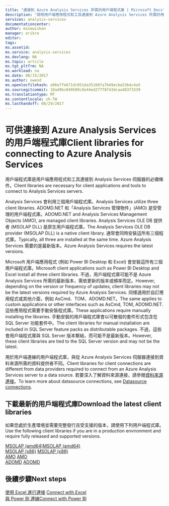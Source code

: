 ```yaml
---
title: "連接到 Azure Analysis Services 所需的用戶端程式庫 | Microsoft Docs"
description: "說明用戶端應用程式和工具連接到 Azure Analysis Services 所需的用戶端程式庫"
services: analysis-services
documentationcenter: 
author: minewiskan
manager: erikre
editor: 
tags: 
ms.assetid: 
ms.service: analysis-services
ms.devlang: NA
ms.topic: article
ms.tgt_pltfrm: NA
ms.workload: na
ms.date: 08/15/2017
ms.author: owend
ms.openlocfilehash: a96e7fe671dc051da35168fa7b49ecba53b4c4a5
ms.sourcegitcommit: 18ad9bc049589c8e44ed277f8f43dcaa483f3339
ms.translationtype: MT
ms.contentlocale: zh-TW
ms.lasthandoff: 08/29/2017
---
```

# <a name="client-libraries-for-connecting-to-azure-analysis-services"></a><span data-ttu-id="4ff4d-103">可供連接到 Azure Analysis Services 的用戶端程式庫</span><span class="sxs-lookup"><span data-stu-id="4ff4d-103">Client libraries for connecting to Azure Analysis Services</span></span>

<span data-ttu-id="4ff4d-104">用戶端程式庫是用戶端應用程式和工具連接到 Analysis Services 伺服器的必備條件。</span><span class="sxs-lookup"><span data-stu-id="4ff4d-104">Client libraries are necessary for client applications and tools to connect to Analysis Services servers.</span></span> 

<span data-ttu-id="4ff4d-105">Analysis Services 會利用三個用戶端程式庫。</span><span class="sxs-lookup"><span data-stu-id="4ff4d-105">Analysis Services utilize three client libraries.</span></span> <span data-ttu-id="4ff4d-106">ADOMD.NET 和「Analysis Services 管理物件」(AMO) 是受管理的用戶端程式庫。</span><span class="sxs-lookup"><span data-stu-id="4ff4d-106">ADOMD.NET and Analysis Services Management Objects (AMO), are managed client libraries.</span></span> <span data-ttu-id="4ff4d-107">Analysis Services OLE DB 提供者 (MSOLAP DLL) 是原生用戶端程式庫。</span><span class="sxs-lookup"><span data-stu-id="4ff4d-107">The Analysis Services OLE DB provider (MSOLAP DLL) is a native client library.</span></span> <span data-ttu-id="4ff4d-108">通常會同時安裝這所有三個程式庫。</span><span class="sxs-lookup"><span data-stu-id="4ff4d-108">Typically, all three are installed at the same time.</span></span> <span data-ttu-id="4ff4d-109">Azure Analysis Services 需要的是最新版本。</span><span class="sxs-lookup"><span data-stu-id="4ff4d-109">Azure Analysis Services requires the latest versions.</span></span> 

<span data-ttu-id="4ff4d-110">Microsoft 用戶端應用程式 (例如 Power BI Desktop 和 Excel) 會安裝這所有三個用戶端程式庫。</span><span class="sxs-lookup"><span data-stu-id="4ff4d-110">Microsoft client applications such as Power BI Desktop and Excel install all three client libraries.</span></span> <span data-ttu-id="4ff4d-111">不過，用戶端程式庫可能不是 Azure Analysis Services 所需的最新版本，需依更新的版本或頻率而定。</span><span class="sxs-lookup"><span data-stu-id="4ff4d-111">However, depending on the version or frequency of updates, client libraries may not be the latest versions required by Azure Analysis Services.</span></span> <span data-ttu-id="4ff4d-112">同樣適用於自訂應用程式或其他介面，例如 AsCmd、TOM、ADOMD.NET。</span><span class="sxs-lookup"><span data-stu-id="4ff4d-112">The same applies to custom applications or other interfaces such as AsCmd, TOM, ADOMD.NET.</span></span> <span data-ttu-id="4ff4d-113">這些應用程式需要手動安裝程式庫。</span><span class="sxs-lookup"><span data-stu-id="4ff4d-113">These applications require manually installing the libraries.</span></span> <span data-ttu-id="4ff4d-114">手動安裝的用戶端程式庫會以可散發的套件形式包含在 SQL Server 功能套件中。</span><span class="sxs-lookup"><span data-stu-id="4ff4d-114">The client libraries for manual installation are included in SQL Server feature packs as distributable packages.</span></span> <span data-ttu-id="4ff4d-115">不過，這些會用戶端程式庫與 SQL Server 版本繫結，而可能不是最新版本。</span><span class="sxs-lookup"><span data-stu-id="4ff4d-115">However, these client libraries are tied to the SQL Server version and may not be the latest.</span></span>  

<span data-ttu-id="4ff4d-116">用於用戶端連線的用戶端程式庫，與從 Azure Analysis Services 伺服器連接到資料來源所需的資料提供者不同。</span><span class="sxs-lookup"><span data-stu-id="4ff4d-116">Client libraries for client connections are different from data providers required to connect from an Azure Analysis Services server to a data source.</span></span> <span data-ttu-id="4ff4d-117">若要深入了解資料來源連接，請參閱[資料來源連接](analysis-services-datasource.md)。</span><span class="sxs-lookup"><span data-stu-id="4ff4d-117">To learn more about datasource connections, see [Datasource connections](analysis-services-datasource.md).</span></span>

## <a name="download-the-latest-client-libraries"></a><span data-ttu-id="4ff4d-118">下載最新的用戶端程式庫</span><span class="sxs-lookup"><span data-stu-id="4ff4d-118">Download the latest client libraries</span></span>  
<span data-ttu-id="4ff4d-119">如果您處於生產環境並需要完整發行且受支援的版本，請使用下列用戶端程式庫。</span><span class="sxs-lookup"><span data-stu-id="4ff4d-119">Use the following client libraries if you are in a production environment and require fully released and supported versions.</span></span>

[<span data-ttu-id="4ff4d-120">MSOLAP (amd64)</span><span class="sxs-lookup"><span data-stu-id="4ff4d-120">MSOLAP (amd64)</span></span>](https://go.microsoft.com/fwlink/?linkid=829576)</br><span data-ttu-id="4ff4d-121">
[MSOLAP (x86)](https://go.microsoft.com/fwlink/?linkid=829575)</span><span class="sxs-lookup"><span data-stu-id="4ff4d-121">
[MSOLAP (x86)](https://go.microsoft.com/fwlink/?linkid=829575)</span></span></br><span data-ttu-id="4ff4d-122">
[AMO](https://go.microsoft.com/fwlink/?linkid=829578)</span><span class="sxs-lookup"><span data-stu-id="4ff4d-122">
[AMO](https://go.microsoft.com/fwlink/?linkid=829578)</span></span></br><span data-ttu-id="4ff4d-123">
[ADOMD](https://go.microsoft.com/fwlink/?linkid=829577)</span><span class="sxs-lookup"><span data-stu-id="4ff4d-123">
[ADOMD](https://go.microsoft.com/fwlink/?linkid=829577)</span></span></br>

## <a name="next-steps"></a><span data-ttu-id="4ff4d-124">後續步驟</span><span class="sxs-lookup"><span data-stu-id="4ff4d-124">Next steps</span></span>
<span data-ttu-id="4ff4d-125">[使用 Excel 進行連接](analysis-services-connect-excel.md)  </span><span class="sxs-lookup"><span data-stu-id="4ff4d-125">[Connect with Excel](analysis-services-connect-excel.md)  </span></span>  
[<span data-ttu-id="4ff4d-126">與 Power BI 連線</span><span class="sxs-lookup"><span data-stu-id="4ff4d-126">Connect with Power BI</span></span>](analysis-services-connect-pbi.md)

